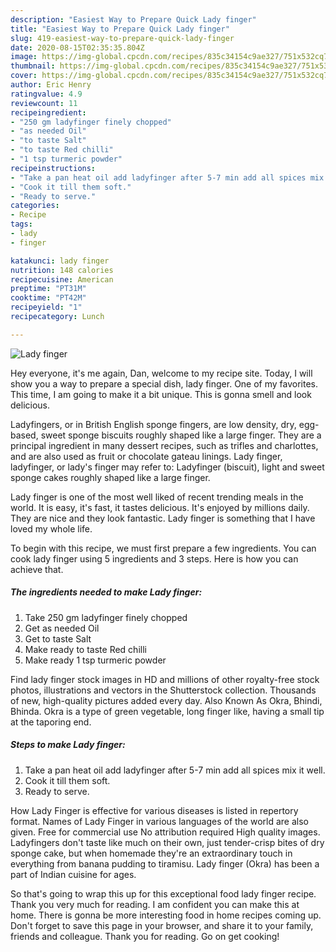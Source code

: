 ```yaml
---
description: "Easiest Way to Prepare Quick Lady finger"
title: "Easiest Way to Prepare Quick Lady finger"
slug: 419-easiest-way-to-prepare-quick-lady-finger
date: 2020-08-15T02:35:35.804Z
image: https://img-global.cpcdn.com/recipes/835c34154c9ae327/751x532cq70/lady-finger-recipe-main-photo.jpg
thumbnail: https://img-global.cpcdn.com/recipes/835c34154c9ae327/751x532cq70/lady-finger-recipe-main-photo.jpg
cover: https://img-global.cpcdn.com/recipes/835c34154c9ae327/751x532cq70/lady-finger-recipe-main-photo.jpg
author: Eric Henry
ratingvalue: 4.9
reviewcount: 11
recipeingredient:
- "250 gm ladyfinger finely chopped"
- "as needed Oil"
- "to taste Salt"
- "to taste Red chilli"
- "1 tsp turmeric powder"
recipeinstructions:
- "Take a pan heat oil add ladyfinger after 5-7 min add all spices mix it well."
- "Cook it till them soft."
- "Ready to serve."
categories:
- Recipe
tags:
- lady
- finger

katakunci: lady finger 
nutrition: 148 calories
recipecuisine: American
preptime: "PT31M"
cooktime: "PT42M"
recipeyield: "1"
recipecategory: Lunch

---
```



![Lady finger](https://img-global.cpcdn.com/recipes/835c34154c9ae327/751x532cq70/lady-finger-recipe-main-photo.jpg)

Hey everyone, it's me again, Dan, welcome to my recipe site. Today, I will show you a way to prepare a special dish, lady finger. One of my favorites. This time, I am going to make it a bit unique. This is gonna smell and look delicious.

Ladyfingers, or in British English sponge fingers, are low density, dry, egg-based, sweet sponge biscuits roughly shaped like a large finger. They are a principal ingredient in many dessert recipes, such as trifles and charlottes, and are also used as fruit or chocolate gateau linings. Lady finger, ladyfinger, or lady&#39;s finger may refer to: Ladyfinger (biscuit), light and sweet sponge cakes roughly shaped like a large finger.

Lady finger is one of the most well liked of recent trending meals in the world. It is easy, it's fast, it tastes delicious. It's enjoyed by millions daily. They are nice and they look fantastic. Lady finger is something that I have loved my whole life.


To begin with this recipe, we must first prepare a few ingredients. You can cook lady finger using 5 ingredients and 3 steps. Here is how you can achieve that.

<!--inarticleads1-->

##### The ingredients needed to make Lady finger:

1. Take 250 gm ladyfinger finely chopped
1. Get as needed Oil
1. Get to taste Salt
1. Make ready to taste Red chilli
1. Make ready 1 tsp turmeric powder


Find lady finger stock images in HD and millions of other royalty-free stock photos, illustrations and vectors in the Shutterstock collection. Thousands of new, high-quality pictures added every day. Also Known As Okra, Bhindi, Bhinda. Okra is a type of green vegetable, long finger like, having a small tip at the taporing end. 

<!--inarticleads2-->

##### Steps to make Lady finger:

1. Take a pan heat oil add ladyfinger after 5-7 min add all spices mix it well.
1. Cook it till them soft.
1. Ready to serve.


How Lady Finger is effective for various diseases is listed in repertory format. Names of Lady Finger in various languages of the world are also given. Free for commercial use No attribution required High quality images. Ladyfingers don&#39;t taste like much on their own, just tender-crisp bites of dry sponge cake, but when homemade they&#39;re an extraordinary touch in everything from banana pudding to tiramisu. Lady finger (Okra) has been a part of Indian cuisine for ages. 

So that's going to wrap this up for this exceptional food lady finger recipe. Thank you very much for reading. I am confident you can make this at home. There is gonna be more interesting food in home recipes coming up. Don't forget to save this page in your browser, and share it to your family, friends and colleague. Thank you for reading. Go on get cooking!
